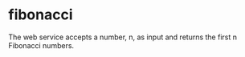# fibonacci
The web service accepts a number, n, as input and returns the first n Fibonacci numbers.
